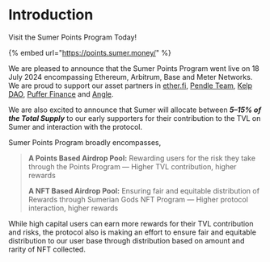 # Introduction

Visit the Sumer Points Program Today!

{% embed url="https://points.sumer.money/" %}

We are pleased to announce that the Sumer Points Program went live on 18 July 2024 encompassing Ethereum, Arbitrum, Base and Meter Networks. We are proud to support our asset partners in [ether.fi](https://medium.com/u/7dd09e419971?source=post\_page-----5197542dc624--------------------------------), [Pendle Team](https://medium.com/u/61f61c50fafb?source=post\_page-----5197542dc624--------------------------------), [Kelp DAO](https://medium.com/u/54a09cc33984?source=post\_page-----5197542dc624--------------------------------), [Puffer Finance](https://medium.com/u/1c9fcaddb49b?source=post\_page-----5197542dc624--------------------------------) and [Angle](https://medium.com/u/1a9ed11225f6?source=post\_page-----5197542dc624--------------------------------).

We are also excited to announce that Sumer will allocate between _**5–15% of the Total Supply**_ to our early supporters for their contribution to the TVL on Sumer and interaction with the protocol.

Sumer Points Program broadly encompasses,

> **A Points Based Airdrop Pool:** Rewarding users for the risk they take through the Points Program — Higher TVL contribution, higher rewards
>
> **A NFT Based Airdrop Pool:** Ensuring fair and equitable distribution of Rewards through Sumerian Gods NFT Program — Higher protocol interaction, higher rewards

While high capital users can earn more rewards for their TVL contribution and risks, the protocol also is making an effort to ensure fair and equitable distribution to our user base through distribution based on amount and rarity of NFT collected.

